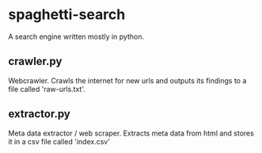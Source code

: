 # spaghetti-search
A search engine written mostly in python.

## crawler.py
Webcrawler. Crawls the internet for new urls and outputs its findings to a file called 'raw-urls.txt'.

## extractor.py
Meta data extractor / web scraper. Extracts meta data from html and stores it in a csv file called 'index.csv'
